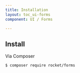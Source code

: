 ```yaml
---
title: Installation
layout: toc_ui-forms
component: UI / Forms

---
```

## Install

Via Composer

``` bash
$ composer require rocket/forms
```